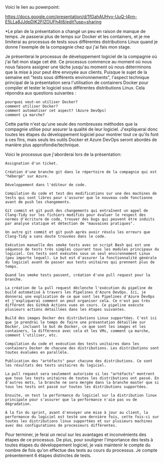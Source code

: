 Voici le lien au powerpoint:

https://docs.google.com/presentation/d/1fGahAUHyv-UuQ-I4nn-E5LLa8JJdpDIK2FIZOUFh4t8/edit?usp=sharing

*Le plan de la présentation a changé un peu en raison de manque de temps. Je passerai plus de temps sur Docker et les containers, et je me limiterai au processus de tests sous différentes distributions Linux quand je donne l'exemple de la compagnie chez qui j'ai fais mon stage.

Je présenterai le processus de développement logiciel de la compagnie où j'ai fait mon stage cet été. Ce processus commence au moment où nous nous faisons assigner une tâche jusqu'au moment où nous déterminons que la mise à jour peut être envoyée aux clients. Puisque le sujet de la semaine est "tests sous différents environnements", l'aspect technique principal de la présentation sera l'utilisation de containers Docker pour compiler et tester le logiciel sous différentes distributions Linux. Cela répondra aux questions suivantes :

    pourquoi veut-on utiliser Docker?
    comment utiliser Docker?
    comment automatiser cet aspect? (Azure DevOps)
    comment ça marche?

Cette partie n'est qu'une seule des nombreuses méthodes que la compagnie utilise pour assurer la qualité de leur logiciel. J'expliquerai donc toutes les étapes du développement logiciel pour montrer tout ce qu'ils font à ces fins, mais seuls les outils Docker et Azure DevOps seront abordés de manière plus approfondie/technique.

Voici le processus que j'aborderai lors de la présentation:

    Assignation d'un ticket.

    Création d'une branche git dans le répertoire de la compagnie qui est "hébergé" sur Azure.

    Développement dans l'éditeur de code.

    Compilation du code et test des modifications sur une des machines de tests qui sont libres pour s'assurer que le nouveau code fonctionne avant de push les changements.

    Git commit et git push des changements qui entraînent un appel de Clang-Tidy sur les fichiers modifiés pour évaluer le respect des normes d'écriture de code, trouver des bugs qui peuvent être induits par analyse statique et détection de "mauvaises pratiques".

    Un autre git commit et git push après avoir résolu les erreurs que Clang-Tidy a sans doute trouvées dans le code.

    Exécution manuelle des smoke tests avec un script Bash qui est une séquence de tests très simples couvrant tous les modules principaux du logiciel. Ces tests sont exécutés sous un seul environnement Linux (peu importe lequel). Le but est d'assurer la fonctionnalité générale du logiciel avant de passer aux tests unitaires qui prennent plus de temps.

    Quand les smoke tests passent, création d'une pull request pour la branche.

    La création de la pull request déclenche l'exécution du pipeline de build automatisé à travers les Pipelines d'Azure DevOps. Ici, je donnerai une explication de ce que sont les Pipelines d'Azure DevOps et j'expliquerai comment on peut organiser cela. Ce n'est pas très différent des GitHub Actions vues en cours. Ce pipeline exécute plusieurs actions détaillées dans les étapes suivantes.

    Build des images Docker des distributions Linux supportées. C'est ici que je prendrai le temps de faire une présentation détaillée sur Docker, incluant le but de Docker, ce que sont les images et les containers, la différence avec cela et les VMs, comment ça marche, comment l'utiliser, etc.

    Compilation du code et exécution des tests unitaires dans les containers Docker de chacune des distributions. Les distributions sont toutes évaluées en parallèle.

    Publication des "artéfacts" pour chacune des distributions. Ce sont les résultats des tests unitaires du logiciel.

    La pull request sera seulement autorisée si les "artéfacts" montrent que tous les tests unitaires de toutes les distributions ont passé. En d'autres mots, la branche ne sera mergée dans la branche master que si tous les tests ont passé sur toutes les distributions supportées.

    Ensuite, on test la performance du logiciel sur la distribution linux principale pour s'assurer que la performance n'aie pas vu de dégradation.

    À la fin du sprint, avant d'envoyer une mise à jour au client, la performance du logiciel est testé une dernière fois, cette fois-ci sur toutes les distributions linux supportées et sur plusieurs machines avec des configurations de processeurs différentes.

Pour terminer, je ferai un recul sur les avantages et inconvénients des étapes de ce processus. De plus, pour souligner l'importance des tests à toutes étapes du développement logiciel, je vais maintenir le compte du nombre de fois qu'on effectue des tests au cours du processus. Je compte présentement 6 étapes distinctes de tests.
